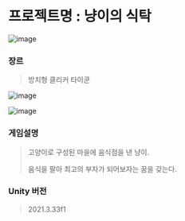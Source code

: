 # 프로젝트명 : 냥이의 식탁
![image](https://github.com/user-attachments/assets/22fb5941-6bb1-4106-b414-aa6ed06c06da)

### 장르
> 방치형 클리커 타이쿤

![image](https://github.com/user-attachments/assets/cdb31826-c0cd-41e4-a446-b5a84ecfa03f)

![image](https://github.com/user-attachments/assets/8ff84181-fc4f-4776-92d3-baaba312b775)

### 게임설명
> 고양이로 구성된 마을에 음식점을 낸 냥이.
>
> 음식을 팔아 최고의 부자가 되어보자는 꿈을 갖는다.

### Unity 버전
> 2021.3.33f1
